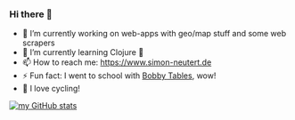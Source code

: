 ### Hi there 👋

- 🔭 I’m currently working on web-apps with geo/map stuff and some web scrapers
- 🌱 I’m currently learning Clojure 🥰 
- 📫 How to reach me: https://www.simon-neutert.de
- ⚡ Fun fact: I went to school with [Bobby Tables](https://lmgtfy.app/?q=bobby+tables+sql+injection), wow!
- 🚴 I love cycling!

[![my GitHub stats](https://github-readme-stats.vercel.app/api?username=simonneutert&show_icons=true&include_all_commits=true)](https://github.com/anuraghazra/github-readme-stats)

<!--
**simonneutert/simonneutert** is a ✨ _special_ ✨ repository because its `README.md` (this file) appears on your GitHub profile.

Here are some ideas to get you started:

- 🔭 I’m currently working on ...
- 🌱 I’m currently learning ...
- 👯 I’m looking to collaborate on ...
- 🤔 I’m looking for help with ...
- 💬 Ask me about ...
- 📫 How to reach me: ...
- 😄 Pronouns: ...
- ⚡ Fun fact: ...
-->
